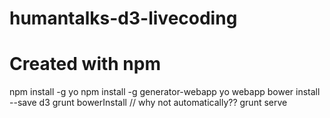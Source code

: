 humantalks-d3-livecoding
========================

# Created with npm

npm install -g yo
npm install -g generator-webapp
yo webapp
bower install --save d3
grunt bowerInstall // why not automatically??
grunt serve

